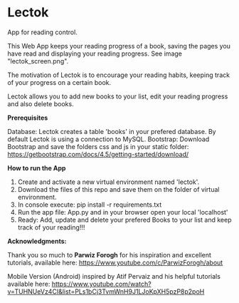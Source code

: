 # Lectok
App for reading control.

This Web App keeps your reading progress of a book, saving the pages you have read and displaying your reading progress. See image "lectok_screen.png".

The motivation of Lectok is to encourage your reading habits, keeping track of your progress on a certain book.

Lectok allows you to add new books to your list, edit your reading progress and also delete books.

**Prerequisites**

Database: Lectok creates a table 'books' in your prefered database. By default Lectok is using a connection to MySQL.
Bootstrap: Download Bootstrap and save the folders css and js in your static folder: https://getbootstrap.com/docs/4.5/getting-started/download/


**How to run the App**

1. Create and activate a new virtual environment named 'lectok'.
2. Download the files of this repo and save them on the folder of virtual environment.
3. In console execute: pip install -r requirements.txt
4. Run the app file: App.py and in your browser open your local 'localhost'
5. Ready: Add, update and delete your prefered Books to your list and keep track of your reading!!!

**Acknowledgments:**

Thank you so much to **Parwiz Forogh** for his inspiration and excellent tutorials, available here: https://www.youtube.com/c/ParwizForogh/about

Mobile Version (Android) inspired by Atif Pervaiz and his helpful tutorials available here: https://www.youtube.com/watch?v=TUHNUeVz4CI&list=PLs1bCj3TvmWnH9J1LJoKpXH5pzP8p2poH





